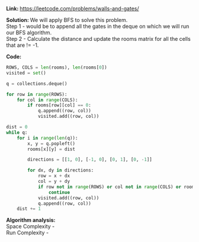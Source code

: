 <b>Link: </b>https://leetcode.com/problems/walls-and-gates/

<b>Solution: </b>We will apply BFS to solve this problem. <br/>Step 1 - would be to append all the gates in the deque on which we will run our BFS algorithm. <br/>Step 2 - Calculate the distance and update the rooms matrix for all the cells that are != -1. 

<b>Code: </b>

```python
ROWS, COLS = len(rooms), len(rooms[0])
visited = set()

q = collections.deque()

for row in range(ROWS):
    for col in range(COLS):
        if rooms[row][col] == 0:
            q.append((row, col))
            visited.add((row, col))

dist = 0
while q: 
    for i in range(len(q)):
        x, y = q.popleft()
        rooms[x][y] = dist

        directions = [[1, 0], [-1, 0], [0, 1], [0, -1]]

        for dx, dy in directions: 
            row = x + dx
            col = y + dy
            if row not in range(ROWS) or col not in range(COLS) or rooms[row][col] == -1 or (row, col) in visited:
                continue
            visited.add((row, col))
            q.append((row, col))
    dist += 1
```

<b>Algorithm analysis: </b></br> Space Complexity - </br>Run Complexity - 

